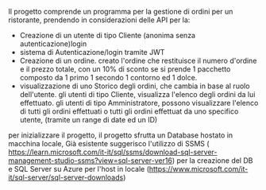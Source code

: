 Il progetto comprende un programma per la gestione di ordini per un ristorante, prendendo in considerazioni delle API per la: 
- Creazione di un utente di tipo Cliente (anonima senza autenticazione)login
- sistema di Autenticazione/login tramite JWT
- Creazione di un ordine. creato l'ordine che restituisce il numero d'ordine e il prezzo totale, con un 10% di sconto se si prende 1 pacchetto composto da 1 primo 1 secondo 1 contorno ed 1 dolce.
- visualizzazione di uno Storico degli ordini, che cambia in base al ruolo dell'utente.
   gli utenti di tipo Cliente, visualizza l'elenco degli ordini da lui effettuato.
   gli utenti di tipo Amministratore, possono visualizzare l'elenco di tutti gli ordini effettuati o tutti gli ordini effettuat da uno specifico utente, (tramite un range di date ed un ID)


per inizializzare il progetto, il progetto sfrutta un Database hostato in macchina locale, Già esistente suggerisco l'utilizzo di SSMS ( https://learn.microsoft.com/it-it/sql/ssms/download-sql-server-management-studio-ssms?view=sql-server-ver16)
per la creazione del DB e SQL Server su Azure per l'host in locale (https://www.microsoft.com/it-it/sql-server/sql-server-downloads)

 
